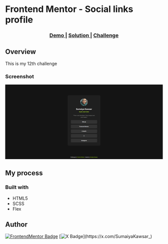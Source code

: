 # Frontend Mentor - Social links profile

<div align="center">
  <h3>
    <a href="https://sumaiyakawsar.github.io/FrontendMentorsChallenges/Projects/social-links-profile">
      Demo
    </a>
    <span> | </span>
    <a href="https://github.com/sumaiyakawsar/FrontendMentorsChallenges/tree/main/Projects/social-links-profile">
      Solution
    </a>
    <span> | </span>
    <a href="https://www.frontendmentor.io/challenges/social-links-profile-UG32l9m6dQ">
      Challenge
    </a>
  </h3>
</div>




## Overview
 This is my 12th challenge

### Screenshot

![Screenshot of the component](../../images/project12-social-links-profile.png)


## My process

### Built with

- HTML5
- SCSS
- Flex

 
 
## Author

<!-- - Website - [Add your name here](https://www.your-site.com) -->

[![FrontendMentor Badge](https://img.shields.io/badge/-_SumaiyaKawsar_-3F54A3?style=plastic&labelColor=3F54A3&logo=frontend-mentor&logoColor=white&link=https://www.frontendmentor.io/profile/sumaiyakawsar)](https://www.frontendmentor.io/profile/sumaiyakawsar) [![X Badge](https://img.shields.io/badge/-_SumaiyaKawsar_-black?style=plastic&labelColor=black&logo=X&logoColor=white&link=https://x.com/SumaiyaKawsar_)](https://x.com/SumaiyaKawsar_)